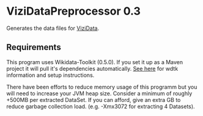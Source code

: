 ViziDataPreprocessor 0.3
========================

Generates the data files for [ViziData](https://github.com/gordelwig/ViziData).

## Requirements

This program uses Wikidata-Toolkit (0.5.0). If you set it up as a Maven project it will pull it's dependencies automatically. [See here](http://www.mediawiki.org/wiki/Wikidata_Toolkit) for wdtk information and setup instructions.

There have been efforts to reduce memory usage of this programm but you will need to increase your JVM heap size. Consider a minimum of roughly +500MB per extracted DataSet. If you can afford, give an extra GB to reduce garbage collection load. (e.g. -Xmx3072 for extracting 4 Datasets).